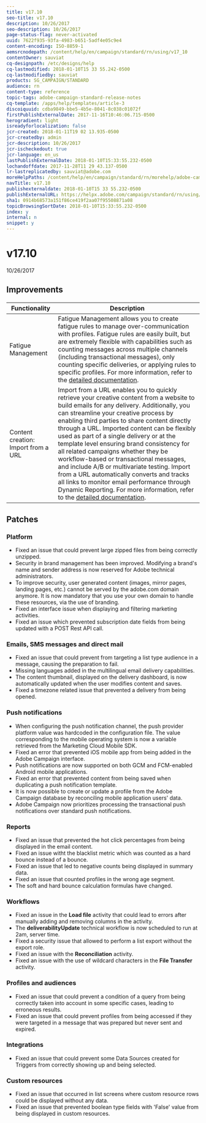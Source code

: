 ```yaml
---
title: v17.10
seo-title: v17.10
description: 10/26/2017
seo-description: 10/26/2017
page-status-flag: never-activated
uuid: 7622f935-93fa-4983-b651-5adf4e05c9e4
content-encoding: ISO-8859-1
aemsrcnodepath: /content/help/en/campaign/standard/rn/using/v17_10
contentOwner: sauviat
cq-designpath: /etc/designs/help
cq-lastmodified: 2018-01-10T15 33 55.242-0500
cq-lastmodifiedby: sauviat
products: SG_CAMPAIGN/STANDARD
audience: rn
content-type: reference
topic-tags: adobe-campaign-standard-release-notes
cq-template: /apps/help/templates/article-3
discoiquuid: cdba9849-bbe5-4b5e-8041-8c038c01072f
firstPublishExternalDate: 2017-11-16T10:46:06.715-0500
herogradient: light
isreadyforlocalization: false
jcr-created: 2018-01-11T19 02 13.935-0500
jcr-createdby: admin
jcr-description: 10/26/2017
jcr-ischeckedout: true
jcr-language: en_us
lastPublishExternalDate: 2018-01-10T15:33:55.232-0500
lochandoffdate: 2017-11-28T11 29 43.137-0500
lr-lastreplicatedby: sauviat@adobe.com
moreHelpPaths: /content/help/en/campaign/standard/rn/morehelp/adobe-campaign-standard-release-notes;/content/help/en/campaign/standard/rn/morehelp/adobe-campaign-standard-release-notes
navTitle: v17.10
publishexternaldate: 2018-01-10T15 33 55.232-0500
publishExternalURL: https://helpx.adobe.com/campaign/standard/rn/using/v17_10.html
sha1: 0914b68573a151f86ce419f2aa07f95508871a08
topicBrowsingSortDate: 2018-01-10T15:33:55.232-0500
index: y
internal: n
snippet: y
---
```


# v17.10

10/26/2017

## <p>Improvements</p>

|  Functionality  | Description  |
|---|---|
|  Fatigue Management  | Fatigue Management allows you to create fatigue rules to manage over-communication with profiles. Fatigue rules are easily built, but are extremely flexible with capabilities such as counting messages across multiple channels (including transactional messages), only counting specific deliveries, or applying rules to specific profiles. For more information, refer to the [detailed documentation](../../administration/using/typologies.md#fatigue-rules).  |
|  Content creation: Import from a URL  | Import from a URL enables you to quickly retrieve your creative content from a website to build emails for any delivery. Additionally, you can streamline your creative process by enabling third parties to share content directly through a URL. Imported content can be flexibly used as part of a single delivery or at the template level ensuring brand consistency for all related campaigns whether they be workflow-based or transactional messages, and include A/B or multivariate testing. Import from a URL automatically converts and tracks all links to monitor email performance through Dynamic Reporting. For more information, refer to the [detailed documentation](../../designing/using/importing-html-content.md#importing-content-from-a-url).  |

## <p>Patches</p>

### <p>Platform</p>

* Fixed an issue that could prevent large zipped files from being correctly unzipped.
* Security in brand management has been improved. Modifying a brand's name and sender address is now reserved for Adobe technical administrators.
* To improve security, user generated content (images, mirror pages, landing pages, etc.) cannot be served by the adobe.com domain anymore. It is now mandatory that you use your own domain to handle these resources, via the use of branding.
* Fixed an interface issue when displaying and filtering marketing activities.
* Fixed an issue which prevented subscription date fields from being updated with a POST Rest API call.

### <p>Emails, SMS messages and direct mail</p>

* Fixed an issue that could prevent from targeting a list type audience in a message, causing the preparation to fail.
* Missing languages added in the multilingual email delivery capabilities.
* The content thumbnail, displayed on the delivery dashboard, is now automatically updated when the user modifies content and saves.
* Fixed a timezone related issue that prevented a delivery from being opened.

### <p>Push notifications</p>

* When configuring the push notification channel, the push provider platform value was hardcoded in the configuration file. The value corresponding to the mobile operating system is now a variable retrieved from the Marketing Cloud Mobile SDK.
* Fixed an error that prevented iOS mobile app from being added in the Adobe Campaign interface.
* Push notifications are now supported on both GCM and FCM-enabled Android mobile applications.
* Fixed an error that prevented content from being saved when duplicating a push notification template.
* It is now possible to create or update a profile from the Adobe Campaign database by reconciling mobile application users' data.
* Adobe Campaign now prioritizes processing the transactional push notifications over standard push notifications.

### <p>Reports</p>

* Fixed an issue that prevented the hot click percentages from being displayed in the email content.
* Fixed an issue witht the blacklist metric which was counted as a hard bounce instead of a bounce.
* Fixed an issue that led to negative counts being displayed in summary data.
* Fixed an issue that counted profiles in the wrong age segment.
* The soft and hard bounce calculation formulas have changed.

### <p>Workflows</p>

* Fixed an issue in the **Load file** activity that could lead to errors after manually adding and removing columns in the activity.
* The **deliverabilityUpdate** technical workflow is now scheduled to run at 2am, server time.
* Fixed a security issue that allowed to perform a list export without the export role.
* Fixed an issue with the **Reconciliation** activity. 
* Fixed an issue with the use of wildcard characters in the **File Transfer** activity.

### <p>Profiles and audiences</p>

* Fixed an issue that could prevent a condition of a query from being correctly taken into account in some specific cases, leading to erroneous results.
* Fixed an issue that could prevent profiles from being accessed if they were targeted in a message that was prepared but never sent and expired.

### <p>Integrations</p>

* Fixed an issue that could prevent some Data Sources created for Triggers from correctly showing up and being selected.

### <p>Custom resources</p>

* Fixed an issue that occurred in list screens where custom resource rows could be displayed without any data. 
* Fixed an issue that prevented boolean type fields with 'False' value from being displayed in custom resources.

